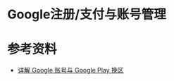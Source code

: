 # Google注册/支付与账号管理



# 参考资料
- [详解 Google 账号与 Google Play 换区](https://uuzi.net/detailed-guide-google-account-play-store-region-change/)

